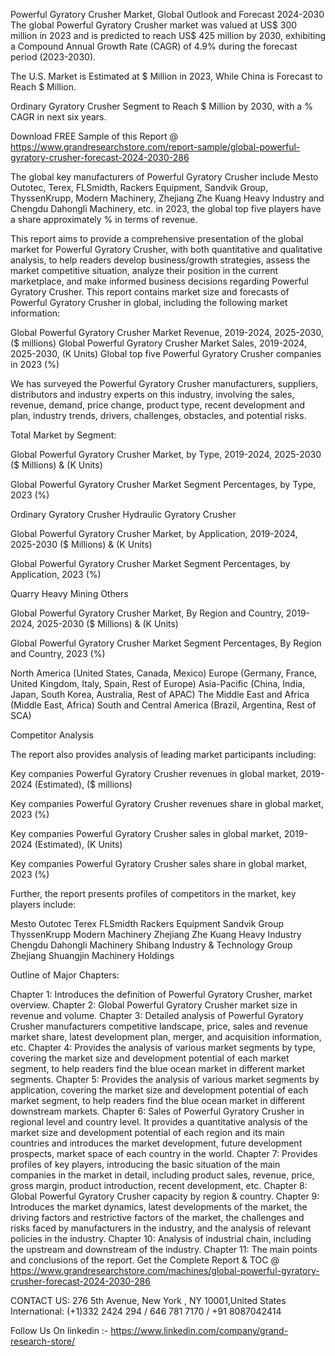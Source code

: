 Powerful Gyratory Crusher Market, Global Outlook and Forecast 2024-2030
The global Powerful Gyratory Crusher market was valued at US$ 300 million in 2023 and is predicted to reach US$ 425 million by 2030, exhibiting a Compound Annual Growth Rate (CAGR) of 4.9% during the forecast period (2023-2030).

The U.S. Market is Estimated at $ Million in 2023, While China is Forecast to Reach $ Million.

Ordinary Gyratory Crusher Segment to Reach $ Million by 2030, with a % CAGR in next six years.

Download FREE Sample of this Report @ https://www.grandresearchstore.com/report-sample/global-powerful-gyratory-crusher-forecast-2024-2030-286

The global key manufacturers of Powerful Gyratory Crusher include Mesto Outotec, Terex, FLSmidth, Rackers Equipment, Sandvik Group, ThyssenKrupp, Modern Machinery, Zhejiang Zhe Kuang Heavy Industry and Chengdu Dahongli Machinery, etc. in 2023, the global top five players have a share approximately % in terms of revenue.

This report aims to provide a comprehensive presentation of the global market for Powerful Gyratory Crusher, with both quantitative and qualitative analysis, to help readers develop business/growth strategies, assess the market competitive situation, analyze their position in the current marketplace, and make informed business decisions regarding Powerful Gyratory Crusher. This report contains market size and forecasts of Powerful Gyratory Crusher in global, including the following market information:

Global Powerful Gyratory Crusher Market Revenue, 2019-2024, 2025-2030, ($ millions)
Global Powerful Gyratory Crusher Market Sales, 2019-2024, 2025-2030, (K Units)
Global top five Powerful Gyratory Crusher companies in 2023 (%)

We has surveyed the Powerful Gyratory Crusher manufacturers, suppliers, distributors and industry experts on this industry, involving the sales, revenue, demand, price change, product type, recent development and plan, industry trends, drivers, challenges, obstacles, and potential risks.

Total Market by Segment:

Global Powerful Gyratory Crusher Market, by Type, 2019-2024, 2025-2030 ($ Millions) & (K Units)

Global Powerful Gyratory Crusher Market Segment Percentages, by Type, 2023 (%)

Ordinary Gyratory Crusher
Hydraulic Gyratory Crusher

Global Powerful Gyratory Crusher Market, by Application, 2019-2024, 2025-2030 ($ Millions) & (K Units)

Global Powerful Gyratory Crusher Market Segment Percentages, by Application, 2023 (%)

Quarry
Heavy Mining
Others

Global Powerful Gyratory Crusher Market, By Region and Country, 2019-2024, 2025-2030 ($ Millions) & (K Units)

Global Powerful Gyratory Crusher Market Segment Percentages, By Region and Country, 2023 (%)

North America (United States, Canada, Mexico)
Europe (Germany, France, United Kingdom, Italy, Spain, Rest of Europe)
Asia-Pacific (China, India, Japan, South Korea, Australia, Rest of APAC)
The Middle East and Africa (Middle East, Africa)
South and Central America (Brazil, Argentina, Rest of SCA)

Competitor Analysis

The report also provides analysis of leading market participants including:

Key companies Powerful Gyratory Crusher revenues in global market, 2019-2024 (Estimated), ($ millions)

Key companies Powerful Gyratory Crusher revenues share in global market, 2023 (%)

Key companies Powerful Gyratory Crusher sales in global market, 2019-2024 (Estimated), (K Units)

Key companies Powerful Gyratory Crusher sales share in global market, 2023 (%)

Further, the report presents profiles of competitors in the market, key players include:

Mesto Outotec
Terex
FLSmidth
Rackers Equipment
Sandvik Group
ThyssenKrupp
Modern Machinery
Zhejiang Zhe Kuang Heavy Industry
Chengdu Dahongli Machinery
Shibang Industry & Technology Group
Zhejiang Shuangjin Machinery Holdings

Outline of Major Chapters:

Chapter 1: Introduces the definition of Powerful Gyratory Crusher, market overview.
Chapter 2: Global Powerful Gyratory Crusher market size in revenue and volume.
Chapter 3: Detailed analysis of Powerful Gyratory Crusher manufacturers competitive landscape, price, sales and revenue market share, latest development plan, merger, and acquisition information, etc.
Chapter 4: Provides the analysis of various market segments by type, covering the market size and development potential of each market segment, to help readers find the blue ocean market in different market segments.
Chapter 5: Provides the analysis of various market segments by application, covering the market size and development potential of each market segment, to help readers find the blue ocean market in different downstream markets.
Chapter 6: Sales of Powerful Gyratory Crusher in regional level and country level. It provides a quantitative analysis of the market size and development potential of each region and its main countries and introduces the market development, future development prospects, market space of each country in the world.
Chapter 7: Provides profiles of key players, introducing the basic situation of the main companies in the market in detail, including product sales, revenue, price, gross margin, product introduction, recent development, etc.
Chapter 8: Global Powerful Gyratory Crusher capacity by region & country.
Chapter 9: Introduces the market dynamics, latest developments of the market, the driving factors and restrictive factors of the market, the challenges and risks faced by manufacturers in the industry, and the analysis of relevant policies in the industry.
Chapter 10: Analysis of industrial chain, including the upstream and downstream of the industry.
Chapter 11: The main points and conclusions of the report.
Get the Complete Report & TOC @ https://www.grandresearchstore.com/machines/global-powerful-gyratory-crusher-forecast-2024-2030-286

CONTACT US:
276 5th Avenue, New York , NY 10001,United States
International: (+1)332 2424 294 / 646 781 7170 / +91 8087042414

Follow Us On linkedin :- https://www.linkedin.com/company/grand-research-store/

